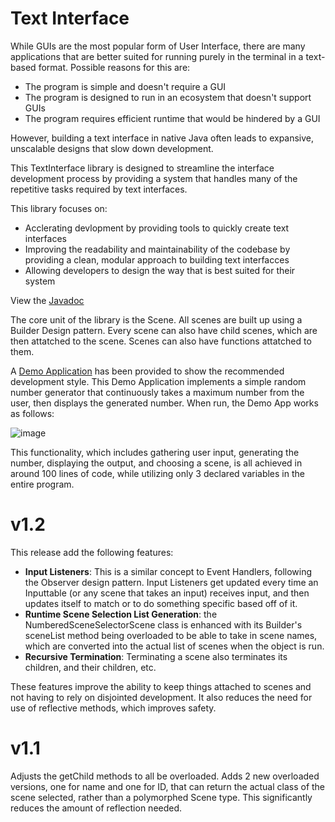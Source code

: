 # Text Interface

While GUIs are the most popular form of User Interface, there are many applications that are better suited for running purely in the terminal in a text-based format.
Possible reasons for this are:
- The program is simple and doesn't require a GUI
- The program is designed to run in an ecosystem that doesn't support GUIs
- The program requires efficient runtime that would be hindered by a GUI

However, building a text interface in native Java often leads to expansive, unscalable designs that slow down development.

This TextInterface library is designed to streamline the interface development process by providing a system that handles many of the repetitive tasks required by text interfaces.

This library focuses on:
- Acclerating devlopment by providing tools to quickly create text interfaces
- Improving the readability and maintainability of the codebase by providing a clean, modular approach to building text interfacces
- Allowing developers to design the way that is best suited for their system

View the [Javadoc](https://caleb-leavell.github.io/TextInterface/javadoc/index.html)

The core unit of the library is the Scene. All scenes are built up using a Builder Design pattern. Every scene can also have child scenes, which are then attatched to the scene. Scenes can also have functions attatched to them.

A [Demo Application](https://github.com/Caleb-Leavell/TextInterface/blob/main/src/main/java/com/calebleavell/textinterface/DemoApp.java) has been provided to show the recommended development style.
This Demo Application implements a simple random number generator that continuously takes a maximum number from the user, then displays the generated number.
When run, the Demo App works as follows:

![image](https://github.com/user-attachments/assets/098fda3e-3c05-4b27-8b6d-0b124ecfb720)

This functionality, which includes gathering user input, generating the number, displaying the output, and choosing a scene, is all achieved in around 100 lines of code, while utilizing only 3 
declared variables in the entire program.

# v1.2
This release add the following features:

- **Input Listeners**: This is a similar concept to Event Handlers, following the Observer design pattern. Input Listeners get updated every time an Inputtable (or any scene that takes an input) receives input, and then updates itself to match or to do something specific based off of it.
- **Runtime Scene Selection List Generation**: the NumberedSceneSelectorScene class is enhanced with its Builder's sceneList method being overloaded to be able to take in scene names, which are converted into the actual list of scenes when the object is run.
- **Recursive Termination**: Terminating a scene also terminates its children, and their children, etc.

These features improve the ability to keep things attached to scenes and not having to rely on disjointed development. It also reduces the need for use of reflective methods, which improves safety.

# v1.1
Adjusts the getChild methods to all be overloaded. Adds 2 new overloaded versions, one for name and one for ID, that can return the actual class of the scene selected, rather than a polymorphed Scene type. This significantly reduces the amount of reflection needed.
